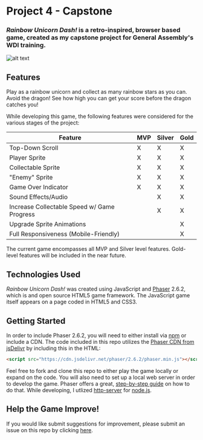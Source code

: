 # Project 4 - Capstone

### _Rainbow Unicorn Dash!_ is a retro-inspired, browser based game, created as my capstone project for General Assembly's WDI training.

![alt text](https://pages.git.generalassemb.ly/emilycolon/project-4/planning/finished.png 'Rainbow Unicorn Dash!')

## Features

Play as a rainbow unicorn and collect as many rainbow stars as you can. Avoid the dragon! See how high you can get your score before the dragon catches you!

While developing this game, the following features were considered for the various stages of the project:

| Feature                                     | MVP | Silver | Gold |
| ------------------------------------------- | --- | ------ | ---- |
| Top-Down Scroll                             | X   | X      | X    |
| Player Sprite                               | X   | X      | X    |
| Collectable Sprite                          | X   | X      | X    |
| "Enemy" Sprite                              | X   | X      | X    |
| Game Over Indicator                         | X   | X      | X    |
| Sound Effects/Audio                         |     | X      | X    |
| Increase Collectable Speed w/ Game Progress |     | X      | X    |
| Upgrade Sprite Animations                   |     |        | X    |
| Full Responsiveness (Mobile-Friendly)       |     |        | X    |

The current game encompasses all MVP and Silver level features. Gold-level features will be included in the near future.

## Technologies Used

_Rainbow Unicorn Dash!_ was created using JavaScript and [Phaser](https://phaser.io) 2.6.2, which is and open source HTML5 game framework. The JavaScript game itself appears on a page coded in HTML5 and CSS3.

## Getting Started

In order to include Phaser 2.6.2, you will need to either install via [npm](https://www.npmjs.com) or include a CDN. The code included in this repo utilizes the [Phaser CDN from jsDelivr](https://www.jsdelivr.com/projects/phaser) by including this in the HTML:

```html
<script src="https://cdn.jsdelivr.net/phaser/2.6.2/phaser.min.js"></script>
```

Feel free to fork and clone this repo to either play the game locally or expand on the code. You will also need to set up a local web server in order to develop the game. Phaser offers a great, [step-by-step guide](http://phaser.io/tutorials/getting-started-phaser2/part2) on how to do that. While developing, I utlized [http-server](https://www.npmjs.com/package/http-server) for [node.js](https://nodejs.org/en/).

## Help the Game Improve!

If you would like submit suggestions for improvement, please submit an issue on this repo by clicking [here](https://git.generalassemb.ly/emilycolon/project-4/issues).
